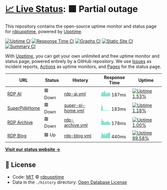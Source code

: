 # [📈 Live Status](https://rdpupptime.github.io/upptime): <!--live status--> **🟧 Partial outage**

This repository contains the open-source uptime monitor and status page for [rdpupptime](https://rdpupptime.github.io/upptime), powered by [Upptime](https://github.com/upptime/upptime).

[![Uptime CI](https://github.com/koj-co/upptime/workflows/Uptime%20CI/badge.svg)](https://github.com/koj-co/upptime/actions?query=workflow%3A%22Uptime+CI%22)
[![Response Time CI](https://github.com/koj-co/upptime/workflows/Response%20Time%20CI/badge.svg)](https://github.com/koj-co/upptime/actions?query=workflow%3A%22Response+Time+CI%22)
[![Graphs CI](https://github.com/koj-co/upptime/workflows/Graphs%20CI/badge.svg)](https://github.com/koj-co/upptime/actions?query=workflow%3A%22Graphs+CI%22)
[![Static Site CI](https://github.com/koj-co/upptime/workflows/Static%20Site%20CI/badge.svg)](https://github.com/koj-co/upptime/actions?query=workflow%3A%22Static+Site+CI%22)
[![Summary CI](https://github.com/koj-co/upptime/workflows/Summary%20CI/badge.svg)](https://github.com/koj-co/upptime/actions?query=workflow%3A%22Summary+CI%22)

With [Upptime](https://upptime.js.org), you can get your own unlimited and free uptime monitor and status page, powered entirely by a GitHub repository. We use [Issues](https://github.com/rdpupptime/upptime/issues) as incident reports, [Actions](https://github.com/rdpupptime/upptime/actions) as uptime monitors, and [Pages](https://rdpupptime.github.io/upptime) for the status page.

<!--start: status pages-->
<!-- This summary is generated by Upptime (https://github.com/upptime/upptime) -->
<!-- Do not edit this manually, your changes will be overwritten -->

| URL                                          | Status  | History                                                                                             | Response Time                                                                      | Uptime                                                                                                                                                                                                                         |
| -------------------------------------------- | ------- | --------------------------------------------------------------------------------------------------- | ---------------------------------------------------------------------------------- | ------------------------------------------------------------------------------------------------------------------------------------------------------------------------------------------------------------------------------ |
| [RDP AI](https://rdpai.utools.club)          | 🟥 Down | [rdp-ai.yml](https://github.com/rdpupptime/upptime/commits/master/history/rdp-ai.yml)               | <img alt="Response time graph" src="./graphs/rdp-ai.png" height="20"> 187ms        | [![Uptime 1.53%](https://img.shields.io/endpoint?url=https%3A%2F%2Fraw.githubusercontent.com%2Frdpupptime%2Fupptime%2Fmaster%2Fapi%2Frdp-ai%2Fuptime.json)](https://rdpupptime.github.io/upptime/history/rdp-ai)               |
| [SuperPi@Home](https://piathome.utools.club) | 🟥 Down | [super-pi-home.yml](https://github.com/rdpupptime/upptime/commits/master/history/super-pi-home.yml) | <img alt="Response time graph" src="./graphs/super-pi-home.png" height="20"> 183ms | [![Uptime 1.18%](https://img.shields.io/endpoint?url=https%3A%2F%2Fraw.githubusercontent.com%2Frdpupptime%2Fupptime%2Fmaster%2Fapi%2Fsuper-pi-home%2Fuptime.json)](https://rdpupptime.github.io/upptime/history/super-pi-home) |
| [RDP Archive](https://archive.utools.club)   | 🟥 Down | [rdp-archive.yml](https://github.com/rdpupptime/upptime/commits/master/history/rdp-archive.yml)     | <img alt="Response time graph" src="./graphs/rdp-archive.png" height="20"> 178ms   | [![Uptime 1.00%](https://img.shields.io/endpoint?url=https%3A%2F%2Fraw.githubusercontent.com%2Frdpupptime%2Fupptime%2Fmaster%2Fapi%2Frdp-archive%2Fuptime.json)](https://rdpupptime.github.io/upptime/history/rdp-archive)     |
| [RDP Blog](https://blog.rdpstudio.top)       | 🟩 Up   | [rdp-blog.yml](https://github.com/rdpupptime/upptime/commits/master/history/rdp-blog.yml)           | <img alt="Response time graph" src="./graphs/rdp-blog.png" height="20"> 440ms      | [![Uptime 99.58%](https://img.shields.io/endpoint?url=https%3A%2F%2Fraw.githubusercontent.com%2Frdpupptime%2Fupptime%2Fmaster%2Fapi%2Frdp-blog%2Fuptime.json)](https://rdpupptime.github.io/upptime/history/rdp-blog)          |

<!--end: status pages-->

[**Visit our status website →**](https://rdpupptime.github.io/upptime)

## 📄 License

- Code: [MIT](./LICENSE) © [rdpupptime](https://rdpupptime.github.io/upptime)
- Data in the `./history` directory: [Open Database License](https://opendatacommons.org/licenses/odbl/1-0/)

